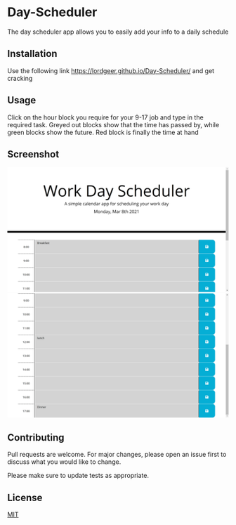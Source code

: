 # Day-Scheduler

The day scheduler app allows you to easily add your info to a daily schedule

## Installation

Use the following link https://lordgeer.github.io/Day-Scheduler/ and get cracking

## Usage

Click on the hour block you require for your 9-17 job and type in the required task. Greyed out blocks show that the time has passed by, while green blocks show the future. Red block is finally the time at hand

## Screenshot
![DayScheduler](images/Screenshot1.png)
![DayScheduler](images/Screenshot2.png)

## Contributing
Pull requests are welcome. For major changes, please open an issue first to discuss what you would like to change.

Please make sure to update tests as appropriate.

## License
[MIT](https://choosealicense.com/licenses/mit/)